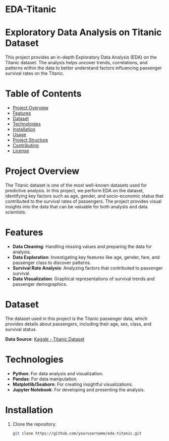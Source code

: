 # EDA-Titanic
# Exploratory Data Analysis on Titanic Dataset

This project provides an in-depth Exploratory Data Analysis (EDA) on the Titanic dataset. The analysis helps uncover trends, correlations, and patterns within the data to better understand factors influencing passenger survival rates on the Titanic.

# Table of Contents

- [Project Overview](#project-overview)
- [Features](#features)
- [Dataset](#dataset)
- [Technologies](#technologies)
- [Installation](#installation)
- [Usage](#usage)
- [Project Structure](#project-structure)
- [Contributing](#contributing)
- [License](#license)

# Project Overview

The Titanic dataset is one of the most well-known datasets used for predictive analysis. In this project, we perform EDA on the dataset, identifying key factors such as age, gender, and socio-economic status that contributed to the survival rates of passengers. The project provides visual insights into the data that can be valuable for both analysts and data scientists.

# Features

- **Data Cleaning**: Handling missing values and preparing the data for analysis.
- **Data Exploration**: Investigating key features like age, gender, fare, and passenger class to discover patterns.
- **Survival Rate Analysis**: Analyzing factors that contributed to passenger survival.
- **Data Visualization**: Graphical representations of survival trends and passenger demographics.

# Dataset

The dataset used in this project is the Titanic passenger data, which provides details about passengers, including their age, sex, class, and survival status.

**Data Source**: [Kaggle - Titanic Dataset](https://www.kaggle.com/c/titanic)

# Technologies

- **Python**: For data analysis and visualization.
- **Pandas**: For data manipulation.
- **Matplotlib/Seaborn**: For creating insightful visualizations.
- **Jupyter Notebook**: For developing and presenting the analysis.

# Installation

1. Clone the repository:
   ```bash
   git clone https://github.com/yourusername/eda-titanic.git
